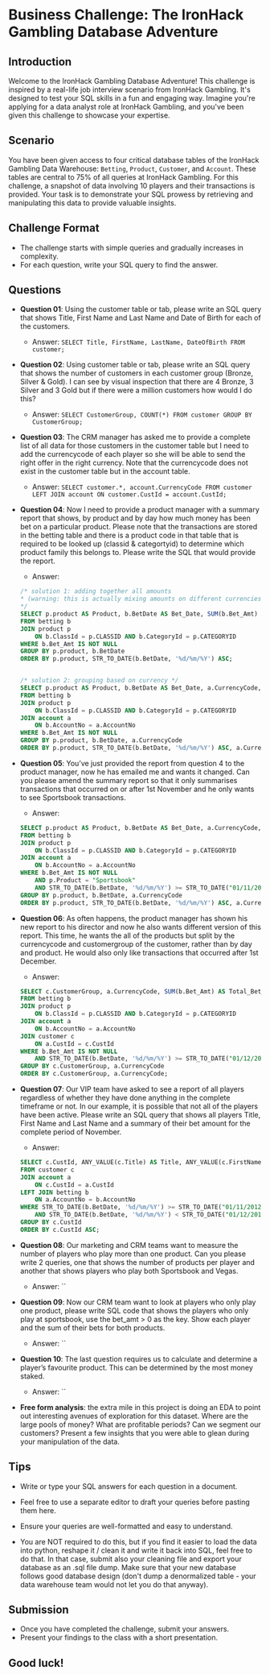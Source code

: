 # Business Challenge: The IronHack Gambling Database Adventure

## Introduction

Welcome to the IronHack Gambling Database Adventure! This challenge is inspired by a real-life job interview scenario from IronHack Gambling. It's designed to test your SQL skills in a fun and engaging way. Imagine you're applying for a data analyst role at IronHack Gambling, and you've been given this challenge to showcase your expertise.

## Scenario

You have been given access to four critical database tables of the IronHack Gambling Data Warehouse: `Betting`, `Product`, `Customer`, and `Account`. These tables are central to 75% of all queries at IronHack Gambling. For this challenge, a snapshot of data involving 10 players and their transactions is provided. Your task is to demonstrate your SQL prowess by retrieving and manipulating this data to provide valuable insights.

## Challenge Format

- The challenge starts with simple queries and gradually increases in complexity.
- For each question, write your SQL query to find the answer.


## Questions

- **Question 01**:  Using the customer table or tab, please write an SQL query that shows Title, First Name and Last Name and Date of Birth for each of the customers.
    - Answer: `SELECT Title, FirstName, LastName, DateOfBirth FROM customer;`

- **Question 02**:  Using customer table or tab, please write an SQL query that shows the number of customers in each customer group (Bronze, Silver & Gold). I can see by visual inspection that there are 4 Bronze, 3 Silver and 3 Gold but if there were a million customers how would I do this?
    - Answer: `SELECT CustomerGroup, COUNT(*) FROM customer GROUP BY CustomerGroup;`

- **Question 03**: The CRM manager has asked me to provide a complete list of all data for those customers in the customer table but I need to add the currencycode of each player so she will be able to send the right offer in the right currency. Note that the currencycode does not exist in the customer table but in the account table.
    - Answer: `SELECT customer.*, account.CurrencyCode FROM customer LEFT JOIN account ON customer.CustId = account.CustId;`

- **Question 04**: Now I need to provide a product manager with a summary report that shows, by product and by day how much money has been bet on a particular product. Please note that the transactions are stored in the betting table and there is a product code in that table  that is required to be looked up (classid & categortyid) to determine which product family this belongs to. Please write the SQL that would provide the report. 
    - Answer:

    ```sql
    /* solution 1: adding together all amounts 
    * (warning: this is actually mixing amounts on different currencies)
    */
    SELECT p.product AS Product, b.BetDate AS Bet_Date, SUM(b.Bet_Amt) AS Total_Bet_Amount
    FROM betting b 
    JOIN product p
        ON b.ClassId = p.CLASSID AND b.CategoryId = p.CATEGORYID
    WHERE b.Bet_Amt IS NOT NULL
    GROUP BY p.product, b.BetDate
    ORDER BY p.product, STR_TO_DATE(b.BetDate, '%d/%m/%Y') ASC;


    /* solution 2: grouping based on currency */
    SELECT p.product AS Product, b.BetDate AS Bet_Date, a.CurrencyCode, SUM(b.Bet_Amt) AS Total_Bet_Amount
    FROM betting b 
    JOIN product p
        ON b.ClassId = p.CLASSID AND b.CategoryId = p.CATEGORYID
    JOIN account a
        ON b.AccountNo = a.AccountNo
    WHERE b.Bet_Amt IS NOT NULL
    GROUP BY p.product, b.BetDate, a.CurrencyCode
    ORDER BY p.product, STR_TO_DATE(b.BetDate, '%d/%m/%Y') ASC, a.CurrencyCode;
    ```

- **Question 05**: You’ve just provided the report from question 4 to the product manager, now he has emailed me and wants it changed. Can you please amend the summary report so that it only summarises transactions that occurred on or after 1st November and he only wants to see Sportsbook transactions.
    - Answer: 
    
    ```sql
    SELECT p.product AS Product, b.BetDate AS Bet_Date, a.CurrencyCode, SUM(b.Bet_Amt) AS Total_Bet_Amount
    FROM betting b 
    JOIN product p
        ON b.ClassId = p.CLASSID AND b.CategoryId = p.CATEGORYID
    JOIN account a
        ON b.AccountNo = a.AccountNo
    WHERE b.Bet_Amt IS NOT NULL
        AND p.Product = "Sportsbook"
        AND STR_TO_DATE(b.BetDate, '%d/%m/%Y') >= STR_TO_DATE("01/11/2012", '%d/%m/%Y')
    GROUP BY p.product, b.BetDate, a.CurrencyCode
    ORDER BY p.product, STR_TO_DATE(b.BetDate, '%d/%m/%Y') ASC, a.CurrencyCode;
    ```
    
- **Question 06**: As often happens, the product manager has shown his new report to his director and now he also wants different version of this report. This time, he wants the all of the products but split by the currencycode and customergroup of the customer, rather than by day and product. He would also only like transactions that occurred after 1st December.
    - Answer: 
    
    ```sql
    SELECT c.CustomerGroup, a.CurrencyCode, SUM(b.Bet_Amt) AS Total_Bet_Amount
    FROM betting b 
    JOIN product p
        ON b.ClassId = p.CLASSID AND b.CategoryId = p.CATEGORYID
    JOIN account a
        ON b.AccountNo = a.AccountNo
    JOIN customer c
        ON a.CustId = c.CustId
    WHERE b.Bet_Amt IS NOT NULL
        AND STR_TO_DATE(b.BetDate, '%d/%m/%Y') >= STR_TO_DATE("01/12/2012", '%d/%m/%Y')
    GROUP BY c.CustomerGroup, a.CurrencyCode
    ORDER BY c.CustomerGroup, a.CurrencyCode;
    ```

- **Question 07**: Our VIP team have asked to see a report of all players regardless of whether they have done anything in the complete timeframe or not. In our example, it is possible that not all of the players have been active. Please write an SQL query that shows all players Title, First Name and Last Name and a summary of their bet amount for the complete period of November.
    - Answer: 
    
    ```sql
    SELECT c.CustId, ANY_VALUE(c.Title) AS Title, ANY_VALUE(c.FirstName) AS FirstName, ANY_VALUE(c.LastName) AS LastName, SUM(b.Bet_Amt) AS Bet_Amount
    FROM customer c
    JOIN account a
        ON c.CustId = a.CustId
    LEFT JOIN betting b 
        ON a.AccountNo = b.AccountNo
    WHERE STR_TO_DATE(b.BetDate, '%d/%m/%Y') >= STR_TO_DATE("01/11/2012", '%d/%m/%Y')
        AND STR_TO_DATE(b.BetDate, '%d/%m/%Y') < STR_TO_DATE("01/12/2012", '%d/%m/%Y')
    GROUP BY c.CustId
    ORDER BY c.CustId ASC;
    ```

- **Question 08**: Our marketing and CRM teams want to measure the number of players who play more than one product. Can you please write 2 queries, one that shows the number of products per player and another that shows players who play both Sportsbook and Vegas.
    - Answer: ``

- **Question 09**: Now our CRM team want to look at players who only play one product, please write SQL code that shows the players who only play at sportsbook, use the bet_amt > 0 as the key. Show each player and the sum of their bets for both products. 
    - Answer: ``

- **Question 10**: The last question requires us to calculate and determine a player’s favourite product. This can be determined by the most money staked. 
    - Answer: ``


- **Free form analysis**: the extra mile in this project is doing an EDA to point out interesting avenues of exploration for this dataset. Where are the large pools of money? What are profitable periods? Can we segment our customers? Present a few insights that you were able to glean during your manipulation of the data.



## Tips

- Write or type your SQL answers for each question in a document.
- Feel free to use a separate editor to draft your queries before pasting them here.
- Ensure your queries are well-formatted and easy to understand.

- You are NOT required to do this, but if you find it easier to load the data into python, reshape it / clean it and write it back into SQL, feel free to do that. In that case, submit also your cleaning file and export your database as an .sql file dump. Make sure that your new database follows good database design (don't dump a denormalized table - your data warehouse team would not let you do that anyway).

## Submission

- Once you have completed the challenge, submit your answers.
- Present your findings to the class with a short presentation.

## Good luck!

